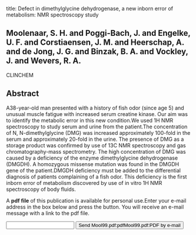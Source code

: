 title: Defect in dimethylglycine dehydrogenase, a new inborn error of metabolism: NMR spectroscopy study

## Moolenaar, S. H. and Poggi-Bach, J. and Engelke, U. F. and Corstiaensen, J. M. and Heerschap, A. and de Jong, J. G. and Binzak, B. A. and Vockley, J. and Wevers, R. A.
CLINCHEM


## Abstract
A38-year-old man presented with a history of fish odor (since age 5) and unusual muscle fatigue with increased serum creatine kinase. Our aim was to identify the metabolic error in this new condition.We used 1H NMR spectroscopy to study serum and urine from the patient.The concentration of N, N-dimethylglycine (DMG) was increased approximately 100-fold in the serum and approximately 20-fold in the urine. The presence of DMG as a storage product was confirmed by use of 13C NMR spectroscopy and gas chromatography-mass spectrometry. The high concentration of DMG was caused by a deficiency of the enzyme dimethylglycine dehydrogenase (DMGDH). A homozygous missense mutation was found in the DMGDH gene of the patient.DMGDH deficiency must be added to the differential diagnosis of patients complaining of a fish odor. This deficiency is the first inborn error of metabolism discovered by use of in vitro 1H NMR spectroscopy of body fluids.

A <b>pdf file</b> of this publication is available for personal use.Enter your e-mail address in the box below and press the button. You will receive an e-mail message with a link to the pdf file.
<form action="sender.php">  <input type="text" name="email">  <input type="submit" value="Send Mool99.pdf:pdfMool99.pdf:PDF by e-mail"></form>